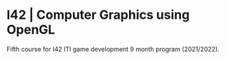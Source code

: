 # I42 | Computer Graphics using OpenGL
 Fifth course for I42 ITI game development 9 month program (2021/2022).
